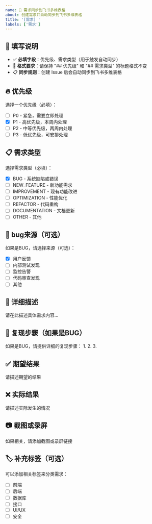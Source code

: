 ```yaml
---
name: 🚀 需求同步到飞书多维表格
about: 创建需求并自动同步到飞书多维表格
title: '[需求] '
labels: ['需求']
---
```


## 📝 填写说明
- ✅ **必填字段**：优先级、需求类型（用于触发自动同步）
- 🔄 **格式要求**：请保持 "## 优先级" 和 "## 需求类型" 的标题格式不变
- 📋 **同步规则**：创建 Issue 后会自动同步到飞书多维表格

## 🔥 优先级
选择一个优先级（必填）：
- [ ] P0 - 紧急，需要立即处理
- [x] P1 - 高优先级，本周内处理
- [ ] P2 - 中等优先级，两周内处理
- [ ] P3 - 低优先级，可安排处理

## 📋 需求类型
选择需求类型（必填）：
- [x] BUG - 系统缺陷或错误
- [ ] NEW_FEATURE - 新功能需求
- [ ] IMPROVEMENT - 现有功能改进
- [ ] OPTIMIZATION - 性能优化
- [ ] REFACTOR - 代码重构
- [ ] DOCUMENTATION - 文档更新
- [ ] OTHER - 其他

## 🐛 bug来源（可选）
如果是BUG，请选择来源（可选）：
- [x] 用户反馈
- [ ] 内部测试发现
- [ ] 监控告警
- [ ] 代码审查发现
- [ ] 其他

## 📖 详细描述
请在此描述具体需求内容...

## 🔄 复现步骤（如果是BUG）
如果是BUG，请提供详细的复现步骤：
1.
2.
3.

## ✅ 期望结果
请描述期望的结果

## ❌ 实际结果
请描述实际发生的情况

## 📷 截图或录屏
如果相关，请添加截图或录屏链接

## 🏷️ 补充标签（可选）
可以添加相关标签来分类需求：
- [ ] 前端
- [ ] 后端
- [ ] 数据库
- [ ] 接口
- [ ] UI/UX
- [ ] 安全